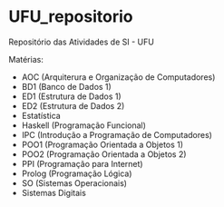 # UFU_repositorio
Repositório das Atividades de SI - UFU 

Matérias:
- AOC (Arquiterura e Organização de Computadores)
- BD1 (Banco de Dados 1)
- ED1 (Estrutura de Dados 1)
- ED2 (Estrutura de Dados 2)
- Estatística
- Haskell (Programação Funcional)
- IPC (Introdução a Programação de Computadores)
- POO1 (Programação Orientada a Objetos 1)
- POO2 (Programação Orientada a Objetos 2)
- PPI (Programação para Internet)
- Prolog (Programação Lógica)
- SO (Sistemas Operacionais)
- Sistemas Digitais
